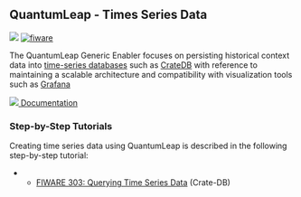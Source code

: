 <h2>QuantumLeap  - Times Series Data</h2>

[![](https://nexus.lab.fiware.org/repository/raw/public/badges/chapters/core.svg)](https://www.fiware.org/developers/catalogue/)
[![fiware](https://nexus.lab.fiware.org/repository/raw/public/badges/stackoverflow/fiware.svg)](https://stackoverflow.com/search?q=%5Bfiware%5D+quantumleap)

The QuantumLeap Generic Enabler focuses on persisting historical context data
into [time-series databases](https://en.wikipedia.org/wiki/Time_series_database)
such as [CrateDB](https://crate.io/) with reference to maintaining a scalable
architecture and compatibility with visualization tools such as
[Grafana](http://www.grafana.com/)

[![](https://fiware.github.io/academy/img/books.png) Documentation](https://quantumleap.rtfd.io/)

<h3>Step-by-Step Tutorials</h3>

Creating time series data using QuantumLeap  is described in the following step-by-step tutorial:

* * [FIWARE 303: Querying Time Series Data](https://fiware-tutorials.readthedocs.io/en/latest/time-series-data) (Crate-DB)

